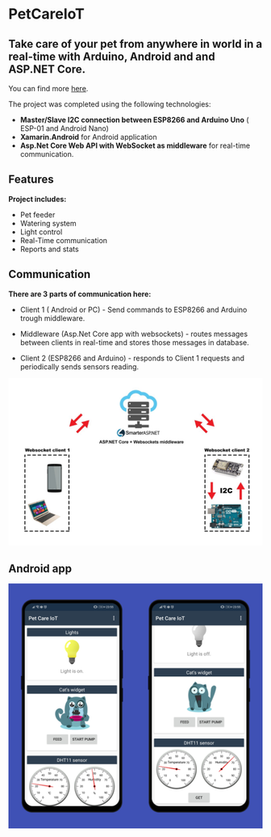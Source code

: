 # PetCareIoT
## Take care of your pet from anywhere in world in a real-time with Arduino, Android and and ASP.NET Core.
You can find more [here](https://create.arduino.cc/projecthub/sadreactonly/pet-care-iot-8fb28f?ref=user&ref_id=1628111&offset=0).

The project was completed using the following technologies:

- **Master/Slave I2C connection between ESP8266 and Arduino Uno** ( ESP-01 and Android Nano)
- **Xamarin.Android** for Android application
- **Asp.Net Core Web API with WebSocket as middleware** for real-time communication.

## Features
**Project includes:**
- Pet feeder
- Watering system
- Light control
- Real-Time communication
- Reports and stats

## Communication
**There are 3 parts of communication here:**

- Client 1 ( Android or PC) - Send commands to ESP8266 and Arduino trough middleware.

- Middleware (Asp.Net Core app with websockets) - routes messages between clients in real-time and stores those messages in database.

- Client 2 (ESP8266 and Arduino) - responds to Client 1 requests and periodically sends sensors reading.

![Communication flow](https://github.com/sadreactonly/PetCareIoT/blob/master/PetCareIoT.Images/communication_flow.jpg?raw=true)

## Android app
![Main screen](https://github.com/sadreactonly/PetCareIoT/blob/master/PetCareIoT.Images/mainscreen.png?raw=true)
